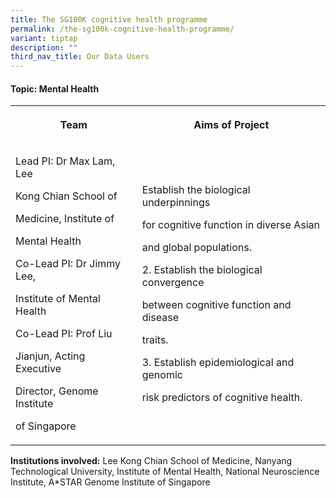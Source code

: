 ```yaml
---
title: The SG100K cognitive health programme
permalink: /the-sg100k-cognitive-health-programme/
variant: tiptap
description: ""
third_nav_title: Our Data Users
---
```

<h4><strong>Topic: Mental Health</strong></h4>
<table style="minWidth: 50px">
<colgroup>
<col>
<col>
</colgroup>
<tbody>
<tr>
<th rowspan="1" colspan="1">
<p>Team</p>
</th>
<th rowspan="1" colspan="1">
<p>Aims of Project</p>
</th>
</tr>
<tr>
<td rowspan="1" colspan="1">
<p>Lead PI: Dr Max Lam, Lee</p>
<p>Kong Chian School of</p>
<p>Medicine, Institute of</p>
<p>Mental Health</p>
<p>Co-Lead PI: Dr Jimmy Lee,</p>
<p>Institute of Mental Health</p>
<p>Co-Lead PI: Prof Liu</p>
<p>Jianjun, Acting Executive</p>
<p>Director, Genome Institute</p>
<p>of Singapore</p>
</td>
<td rowspan="1" colspan="1">
<p>Establish the biological underpinnings</p>
<p>for cognitive function in diverse Asian</p>
<p>and global populations.</p>
<p>2. Establish the biological convergence</p>
<p>between cognitive function and disease</p>
<p>traits.</p>
<p>3. Establish epidemiological and genomic</p>
<p>risk predictors of cognitive health.</p>
</td>
</tr>
</tbody>
</table>
<p></p>
<p><strong>Institutions involved:</strong> Lee Kong Chian School of Medicine,
Nanyang Technological University, Institute of Mental Health, National
Neuroscience Institute, A*STAR Genome Institute of Singapore</p>
